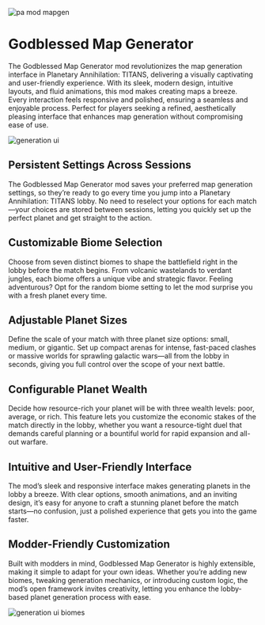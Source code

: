 ![pa mod mapgen](https://github.com/user-attachments/assets/4a1ce151-d5e4-4aad-b2f0-15431477a9e5)

# Godblessed Map Generator
The Godblessed Map Generator mod revolutionizes the map generation interface in Planetary Annihilation: TITANS, delivering a visually captivating and user-friendly experience. With its sleek, modern design, intuitive layouts, and fluid animations, this mod makes creating maps a breeze. Every interaction feels responsive and polished, ensuring a seamless and enjoyable process. Perfect for players seeking a refined, aesthetically pleasing interface that enhances map generation without compromising ease of use.

![generation ui](https://github.com/user-attachments/assets/84eec925-be68-46ff-9968-cbc6d604a2fa)

## Persistent Settings Across Sessions
The Godblessed Map Generator mod saves your preferred map generation settings, so they’re ready to go every time you jump into a Planetary Annihilation: TITANS lobby. No need to reselect your options for each match—your choices are stored between sessions, letting you quickly set up the perfect planet and get straight to the action.

## Customizable Biome Selection
Choose from seven distinct biomes to shape the battlefield right in the lobby before the match begins. From volcanic wastelands to verdant jungles, each biome offers a unique vibe and strategic flavor. Feeling adventurous? Opt for the random biome setting to let the mod surprise you with a fresh planet every time.

## Adjustable Planet Sizes
Define the scale of your match with three planet size options: small, medium, or gigantic. Set up compact arenas for intense, fast-paced clashes or massive worlds for sprawling galactic wars—all from the lobby in seconds, giving you full control over the scope of your next battle.

## Configurable Planet Wealth
Decide how resource-rich your planet will be with three wealth levels: poor, average, or rich. This feature lets you customize the economic stakes of the match directly in the lobby, whether you want a resource-tight duel that demands careful planning or a bountiful world for rapid expansion and all-out warfare.

## Intuitive and User-Friendly Interface
The mod’s sleek and responsive interface makes generating planets in the lobby a breeze. With clear options, smooth animations, and an inviting design, it’s easy for anyone to craft a stunning planet before the match starts—no confusion, just a polished experience that gets you into the game faster.

## Modder-Friendly Customization
Built with modders in mind, Godblessed Map Generator is highly extensible, making it simple to adapt for your own ideas. Whether you’re adding new biomes, tweaking generation mechanics, or introducing custom logic, the mod’s open framework invites creativity, letting you enhance the lobby-based planet generation process with ease.

![generation ui biomes](https://github.com/user-attachments/assets/0428f6e0-017b-4843-876c-7d52a42298b6)




